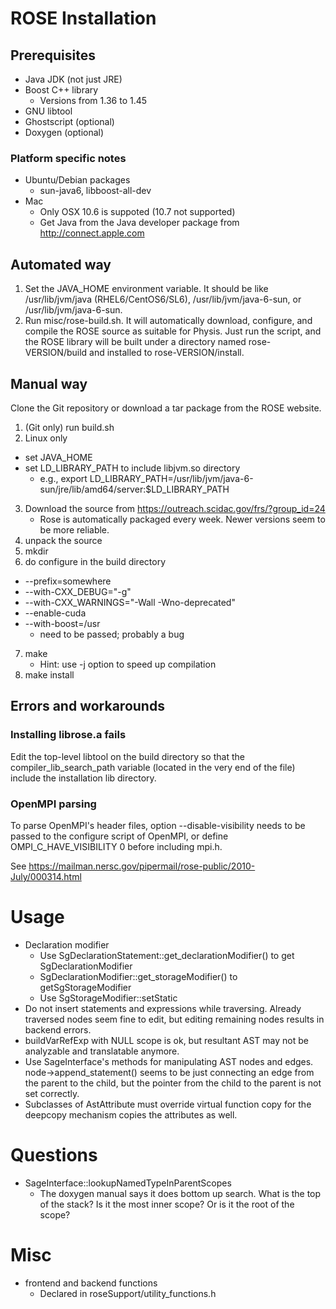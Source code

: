 # ROSE Installation

## Prerequisites
* Java JDK (not just JRE)
* Boost C++ library
    * Versions from 1.36 to 1.45
* GNU libtool
* Ghostscript (optional)
* Doxygen (optional)

### Platform specific notes
* Ubuntu/Debian packages
    * sun-java6, libboost-all-dev
* Mac
    * Only OSX 10.6 is suppoted (10.7 not supported)
    * Get Java from the Java developer package from http://connect.apple.com

## Automated way

1. Set the JAVA_HOME environment variable. It should be like /usr/lib/jvm/java (RHEL6/CentOS6/SL6), /usr/lib/jvm/java-6-sun, or /usr/lib/jvm/java-6-sun.
2. Run misc/rose-build.sh. It will automatically download, configure, and compile the ROSE source as suitable for Physis. Just run the script, and the ROSE library will be built under a directory named rose-VERSION/build and installed to rose-VERSION/install. 

## Manual way

Clone the Git repository or download a tar package from the ROSE website.

1. (Git only) run build.sh
2. Linux only
* set JAVA_HOME
* set LD_LIBRARY_PATH to include libjvm.so directory
    * e.g., export LD_LIBRARY_PATH=/usr/lib/jvm/java-6-sun/jre/lib/amd64/server:$LD_LIBRARY_PATH
3. Download the source from https://outreach.scidac.gov/frs/?group_id=24
    * Rose is automatically packaged every week. Newer versions seem
    to be more reliable.
4. unpack the source
5. mkdir <some-build-directory>
6. do configure in the build directory
* --prefix=somewhere
* --with-CXX_DEBUG="-g"
* --with-CXX_WARNINGS="-Wall -Wno-deprecated"
* --enable-cuda
* --with-boost=/usr
    * need to be passed; probably a bug
7. make
    * Hint: use -j option to speed up compilation
8. make install

## Errors and workarounds
### Installing librose.a fails
Edit the top-level libtool on the build directory so that the
compiler_lib_search_path variable (located in the very end of
the file) include the installation lib directory.

### OpenMPI parsing
To parse OpenMPI's header files, option --disable-visibility needs to
be passed to the configure script of OpenMPI, or define
OMPI_C_HAVE_VISIBILITY 0 before including mpi.h.

See https://mailman.nersc.gov/pipermail/rose-public/2010-July/000314.html

# Usage
* Declaration modifier
    * Use SgDeclarationStatement::get_declarationModifier() to get
      SgDeclarationModifier 
    * SgDeclarationModifier::get_storageModifier() to
      getSgStorageModifier
    * Use SgStorageModifier::setStatic
* Do not insert statements and expressions while traversing. Already
  traversed nodes seem fine to edit, but editing remaining nodes
  results in backend errors.
* buildVarRefExp with NULL scope is ok, but resultant AST may not be
  analyzable and translatable anymore.
* Use SageInterface's methods for manipulating AST nodes and
  edges. node->append_statement() seems to be just connecting an edge
  from the parent to the child, but the pointer from the child to the
  parent is not set correctly.
* Subclasses of AstAttribute must override virtual function copy for
  the deepcopy mechanism copies the attributes as well.
  
# Questions
* SageInterface::lookupNamedTypeInParentScopes
    * The doxygen manual says it does bottom up search. What is the top
    of the stack? Is it the most inner scope? Or is it the root of the
    scope? 

# Misc
* frontend and backend functions
  * Declared in roseSupport/utility_functions.h
